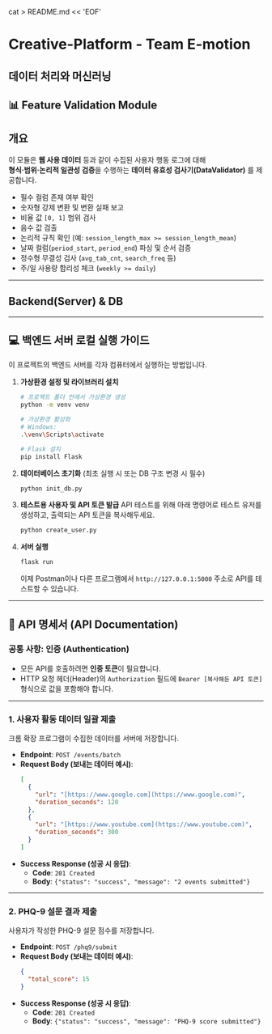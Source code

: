 cat > README.md << 'EOF'
# Creative-Platform - Team E-motion

## 데이터 처리와 머신러닝

## 📊 Feature Validation Module

## 개요
이 모듈은 **웹 사용 데이터** 등과 같이 수집된 사용자 행동 로그에 대해  
**형식·범위·논리적 일관성 검증**을 수행하는 **데이터 유효성 검사기(DataValidator)** 를 제공합니다.  

- 필수 컬럼 존재 여부 확인  
- 숫자형 강제 변환 및 변환 실패 보고  
- 비율 값 `[0, 1]` 범위 검사  
- 음수 값 검출  
- 논리적 규칙 확인 (예: `session_length_max >= session_length_mean`)  
- 날짜 컬럼(`period_start`, `period_end`) 파싱 및 순서 검증  
- 정수형 무결성 검사 (`avg_tab_cnt`, `search_freq` 등)  
- 주/일 사용량 합리성 체크 (`weekly >= daily`)  

---

## Backend(Server) & DB
---

## 💻 백엔드 서버 로컬 실행 가이드

이 프로젝트의 백엔드 서버를 각자 컴퓨터에서 실행하는 방법입니다.

1.  **가상환경 설정 및 라이브러리 설치**
    ```bash
    # 프로젝트 폴더 안에서 가상환경 생성
    python -m venv venv

    # 가상환경 활성화
    # Windows:
    .\venv\Scripts\activate
    
    # Flask 설치
    pip install Flask
    ```

2.  **데이터베이스 초기화**
    (최초 실행 시 또는 DB 구조 변경 시 필수)
    ```bash
    python init_db.py
    ```

3.  **테스트용 사용자 및 API 토큰 발급**
    API 테스트를 위해 아래 명령어로 테스트 유저를 생성하고, 출력되는 API 토큰을 복사해두세요.
    ```bash
    python create_user.py
    ```

4.  **서버 실행**
    ```bash
    flask run
    ```
    이제 Postman이나 다른 프로그램에서 `http://127.0.0.1:5000` 주소로 API를 테스트할 수 있습니다.

---

## 📖 API 명세서 (API Documentation)

### 공통 사항: 인증 (Authentication)

* 모든 API를 호출하려면 **인증 토큰**이 필요합니다.
* HTTP 요청 헤더(Header)의 `Authorization` 필드에 `Bearer [복사해둔 API 토큰]` 형식으로 값을 포함해야 합니다.

---

### 1. 사용자 활동 데이터 일괄 제출

크롬 확장 프로그램이 수집한 데이터를 서버에 저장합니다.

* **Endpoint**: `POST /events/batch`
* **Request Body (보내는 데이터 예시)**:
    ```json
    [
      {
        "url": "[https://www.google.com](https://www.google.com)",
        "duration_seconds": 120
      },
      {
        "url": "[https://www.youtube.com](https://www.youtube.com)",
        "duration_seconds": 300
      }
    ]
    ```
* **Success Response (성공 시 응답)**:
    * **Code**: `201 Created`
    * **Body**: `{"status": "success", "message": "2 events submitted"}`

---

### 2. PHQ-9 설문 결과 제출

사용자가 작성한 PHQ-9 설문 점수를 저장합니다.

* **Endpoint**: `POST /phq9/submit`
* **Request Body (보내는 데이터 예시)**:
    ```json
    {
      "total_score": 15
    }
    ```
* **Success Response (성공 시 응답)**:
    * **Code**: `201 Created`
    * **Body**: `{"status": "success", "message": "PHQ-9 score submitted"}`


